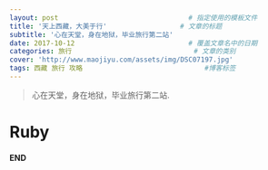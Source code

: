 ```yaml
---
layout: post								# 指定使用的模板文件
title: '天上西藏，大美于行'				    # 文章的标题
subtitle: '心在天堂，身在地狱，毕业旅行第二站'
date: 2017-10-12							# 覆盖文章名中的日期
categories: 旅行								# 文章的类别
cover: 'http://www.maojiyu.com/assets/img/DSC07197.jpg'
tags: 西藏 旅行 攻略								#博客标签
---
```


> 心在天堂，身在地狱，毕业旅行第二站.

# Ruby

#### END




